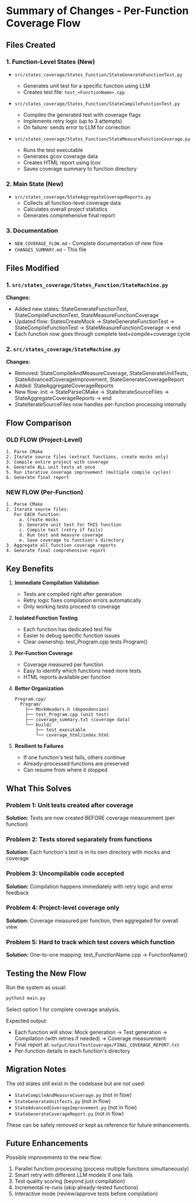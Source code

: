 # Summary of Changes - Per-Function Coverage Flow

## Files Created

### 1. Function-Level States (New)
- `src/states_coverage/States_Function/StateGenerateFunctionTest.py`
  - Generates unit test for a specific function using LLM
  - Creates test file: `test_<FunctionName>.cpp`

- `src/states_coverage/States_Function/StateCompileFunctionTest.py`
  - Compiles the generated test with coverage flags
  - Implements retry logic (up to 3 attempts)
  - On failure: sends error to LLM for correction

- `src/states_coverage/States_Function/StateMeasureFunctionCoverage.py`
  - Runs the test executable
  - Generates gcov coverage data
  - Creates HTML report using lcov
  - Saves coverage summary to function directory

### 2. Main State (New)
- `src/states_coverage/StateAggregateCoverageReports.py`
  - Collects all function-level coverage data
  - Calculates overall project statistics
  - Generates comprehensive final report

### 3. Documentation
- `NEW_COVERAGE_FLOW.md` - Complete documentation of new flow
- `CHANGES_SUMMARY.md` - This file

## Files Modified

### 1. `src/states_coverage/States_Function/StateMachine.py`
**Changes:**
- Added new states: StateGenerateFunctionTest, StateCompileFunctionTest, StateMeasureFunctionCoverage
- Updated flow: StatesCreateMock → StateGenerateFunctionTest → StateCompileFunctionTest → StateMeasureFunctionCoverage → end
- Each function now goes through complete test+compile+coverage cycle

### 2. `src/states_coverage/StateMachine.py`
**Changes:**
- Removed: StateCompileAndMeasureCoverage, StateGenerateUnitTests, StateAdvancedCoverageImprovement, StateGenerateCoverageReport
- Added: StateAggregateCoverageReports
- New flow: init → StateParseCMake → StateIterateSourceFiles → StateAggregateCoverageReports → end
- StateIterateSourceFiles now handles per-function processing internally

## Flow Comparison

### OLD FLOW (Project-Level)
```
1. Parse CMake
2. Iterate source files (extract functions, create mocks only)
3. Compile entire project with coverage
4. Generate ALL unit tests at once
5. Run iterative coverage improvement (multiple compile cycles)
6. Generate final report
```

### NEW FLOW (Per-Function)
```
1. Parse CMake
2. Iterate source files:
   For EACH function:
     a. Create mocks
     b. Generate unit test for THIS function
     c. Compile test (retry if fails)
     d. Run test and measure coverage
     e. Save coverage to function's directory
3. Aggregate all function coverage reports
4. Generate final comprehensive report
```

## Key Benefits

1. **Immediate Compilation Validation**
   - Tests are compiled right after generation
   - Retry logic fixes compilation errors automatically
   - Only working tests proceed to coverage

2. **Isolated Function Testing**
   - Each function has dedicated test file
   - Easier to debug specific function issues
   - Clear ownership: test_Program.cpp tests Program()

3. **Per-Function Coverage**
   - Coverage measured per function
   - Easy to identify which functions need more tests
   - HTML reports available per function

4. **Better Organization**
   ```
   Program.cpp/
     Program/
       ├── MockHeaders.h (dependencies)
       ├── test_Program.cpp (unit test)
       ├── coverage_summary.txt (coverage data)
       └── build/
           ├── test_executable
           └── coverage_html/index.html
   ```

5. **Resilient to Failures**
   - If one function's test fails, others continue
   - Already-processed functions are preserved
   - Can resume from where it stopped

## What This Solves

### Problem 1: Unit tests created after coverage
**Solution:** Tests are now created BEFORE coverage measurement (per function)

### Problem 2: Tests stored separately from functions
**Solution:** Each function's test is in its own directory with mocks and coverage

### Problem 3: Uncompilable code accepted
**Solution:** Compilation happens immediately with retry logic and error feedback

### Problem 4: Project-level coverage only
**Solution:** Coverage measured per function, then aggregated for overall view

### Problem 5: Hard to track which test covers which function
**Solution:** One-to-one mapping: test_FunctionName.cpp → FunctionName()

## Testing the New Flow

Run the system as usual:
```bash
python3 main.py
```

Select option 1 for complete coverage analysis.

Expected output:
- Each function will show: Mock generation → Test generation → Compilation (with retries if needed) → Coverage measurement
- Final report at: `output/UnitTestCoverage/FINAL_COVERAGE_REPORT.txt`
- Per-function details in each function's directory

## Migration Notes

The old states still exist in the codebase but are not used:
- `StateCompileAndMeasureCoverage.py` (not in flow)
- `StateGenerateUnitTests.py` (not in flow)
- `StateAdvancedCoverageImprovement.py` (not in flow)
- `StateGenerateCoverageReport.py` (not in flow)

These can be safely removed or kept as reference for future enhancements.

## Future Enhancements

Possible improvements to the new flow:
1. Parallel function processing (process multiple functions simultaneously)
2. Smart retry with different LLM models if one fails
3. Test quality scoring (beyond just compilation)
4. Incremental re-runs (skip already-tested functions)
5. Interactive mode (review/approve tests before compilation)
